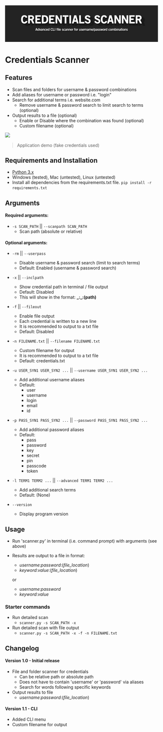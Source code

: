 ![](readme_files/Banner.png)

# Credentials Scanner

## Features
 - Scan files and folders for username & password combinations
 - Add aliases for username or password i.e. "login"
 - Search for additional terms i.e. website.com
    - Remove username & password search to limit search to terms (optional)
 - Output results to a file (optional)
    - Enable or Disable where the combination was found (optional)
    - Custom filename (optional)

![](readme_files/demo.gif)
> Application demo (fake credentials used)

## Requirements and Installation
 - [Python 3.x](https://www.python.org/)
 - Windows (tested), Mac (untested), Linux (untested)
 - Install all dependencies from the requirements.txt file. `pip install -r requirements.txt`

## Arguments
#### Required arguments:
  - `-s SCAN_PATH` || `--scanpath SCAN_PATH`
    - Scan path (absolute or relative)

#### Optional arguments:
  - `-rm` || `--userpass`
    - Disable username & password search (limit to search terms)
    - Default: Enabled (username & password search)
  
  
  - `-x` || `--inclpath`
    - Show credential path in terminal / file output
    - Default: Disabled
    - This will show in the format: **\_:\_:(path)**
  
  
  - `-f` || `--fileout`
    - Enable file output
    - Each credential is written to a new line
    - It is recommended to output to a txt file
    - Default: Disabled
    
    
  - `-n FILENAME.txt` || `--filename FILENAME.txt`
    - Custom filename for output
    - It is recommended to output to a txt file
    - Default: credentials.txt
  
  
  - `-u USER_SYN1 USER_SYN2 ...` || `--username USER_SYN1 USER_SYN2 ...`
    - Add additional username aliases
    - Default:
        - user
        - username
        - login
        - email
        - id
        
        
  - `-p PASS_SYN1 PASS_SYN2 ...` || `--password PASS_SYN1 PASS_SYN2 ...`
    - Add additional password aliases
    - Default:
        - pass
        - password
        - key
        - secret
        - pin
        - passcode
        - token
  
  
  - `-l TERM1 TERM2 ...` || `--advanced TERM1 TERM2 ...`
    - Add additional search terms
    - Default: (None)
  
  
  - `--version`
    - Display program version

## Usage
 - Run 'scanner.py' in terminal (i.e. command prompt) with arguments (see above)
 - Results are output to a file in format:
    - _username_:_password_:(_file_location_)
    - _keyword_:_value_:(_file_location_)
    
    or
    
    - _username_:_password_
    - _keyword_:_value_

### Starter commands
 - Run detailed scan
    - `scanner.py -s SCAN_PATH -x`
 - Run detailed scan with file output
    - `scanner.py -s SCAN_PATH -x -f -n FILENAME.txt`

## Changelog
#### Version 1.0 - Initial release
 - File and folder scanner for credentials
    - Can be relative path or absolute path
    - Does not have to contain 'username' or 'password' via aliases
    - Search for words following specific keywords
 - Output results to file
    - _username_:_password_:(_file_location_)
    
#### Version 1.1 - CLI 
 - Added CLI menu
 - Custom filename for output